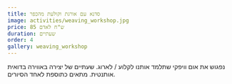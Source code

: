 ```yaml
---
title: סדנא עם אורגת וקולעת מהכפר
image: activities/weaving_workshop.jpg
price: 85 ש"ח לאדם
duration: שעתיים
order: 4
gallery: weaving_workshop
---
```

נפגוש את אום וויפקי שתלמד אותנו לקלוע / לארוג. שעתיים של יצירה באווירה בדואית אותנטית. מתאים כתוספת לאחד הסיורים.
